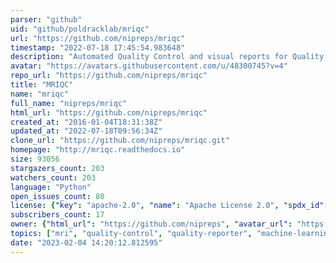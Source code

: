 ```yaml
---
parser: "github"
uid: "github/poldracklab/mriqc"
url: "https://github.com/nipreps/mriqc"
timestamp: "2022-07-18 17:45:54.983648"
description: "Automated Quality Control and visual reports for Quality Assessment of structural (T1w, T2w) and functional MRI of the brain"
avatar: "https://avatars.githubusercontent.com/u/48300745?v=4"
repo_url: "https://github.com/nipreps/mriqc"
title: "MRIQC"
name: "mriqc"
full_name: "nipreps/mriqc"
html_url: "https://github.com/nipreps/mriqc"
created_at: "2016-01-04T18:31:38Z"
updated_at: "2022-07-18T09:56:34Z"
clone_url: "https://github.com/nipreps/mriqc.git"
homepage: "http://mriqc.readthedocs.io"
size: 93056
stargazers_count: 203
watchers_count: 203
language: "Python"
open_issues_count: 80
license: {"key": "apache-2.0", "name": "Apache License 2.0", "spdx_id": "Apache-2.0", "url": "https://api.github.com/licenses/apache-2.0", "node_id": "MDc6TGljZW5zZTI="}
subscribers_count: 17
owner: {"html_url": "https://github.com/nipreps", "avatar_url": "https://avatars.githubusercontent.com/u/48300745?v=4", "login": "nipreps", "type": "Organization"}
topics: ["mri", "quality-control", "quality-reporter", "machine-learning", "neuroimaging"]
date: "2023-02-04 14:20:12.812595"
---
```

